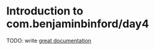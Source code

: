# Introduction to com.benjaminbinford/day4

TODO: write [great documentation](http://jacobian.org/writing/what-to-write/)
